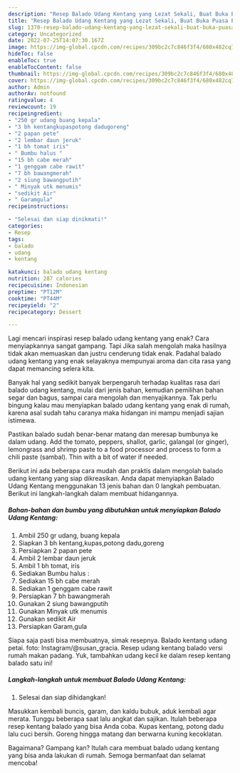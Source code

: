 ```yaml
---
description: "Resep Balado Udang Kentang yang Lezat Sekali, Buat Buka Puasa Enak Banget"
title: "Resep Balado Udang Kentang yang Lezat Sekali, Buat Buka Puasa Enak Banget"
slug: 1370-resep-balado-udang-kentang-yang-lezat-sekali-buat-buka-puasa-enak-banget
category: Uncategorized
date: 2022-07-25T14:07:30.167Z
image: https://img-global.cpcdn.com/recipes/309bc2c7c846f3f4/680x482cq70/balado-udang-kentang-foto-resep-utama.jpg
hideToc: false
enableToc: true
enableTocContent: false
thumbnail: https://img-global.cpcdn.com/recipes/309bc2c7c846f3f4/680x482cq70/balado-udang-kentang-foto-resep-utama.jpg
cover: https://img-global.cpcdn.com/recipes/309bc2c7c846f3f4/680x482cq70/balado-udang-kentang-foto-resep-utama.jpg
author: Admin
authorAv: notfound
ratingvalue: 4
reviewcount: 19
recipeingredient:
- "250 gr udang buang kepala"
- "3 bh kentangkupaspotong dadugoreng"
- "2 papan pete"
- "2 lembar daun jeruk"
- "1 bh tomat iris"
- " Bumbu halus "
- "15 bh cabe merah"
- "1 genggam cabe rawit"
- "7 bh bawangmerah"
- "2 siung bawangputih"
- " Minyak utk menumis"
- "sedikit Air"
- " Garamgula"
recipeinstructions:

- "Selesai dan siap dinikmati!"
categories:
- Resep
tags:
- balado
- udang
- kentang

katakunci: balado udang kentang 
nutrition: 287 calories
recipecuisine: Indonesian
preptime: "PT12M"
cooktime: "PT44M"
recipeyield: "2"
recipecategory: Dessert

---
```



Lagi mencari inspirasi resep balado udang kentang yang enak? Cara menyiapkannya sangat gampang. Tapi Jika salah mengolah maka hasilnya tidak akan memuaskan dan justru cenderung tidak enak. Padahal balado udang kentang yang enak selayaknya mempunyai aroma dan cita rasa yang dapat memancing selera kita.


Banyak hal yang sedikit banyak berpengaruh terhadap kualitas rasa dari balado udang kentang, mulai dari jenis bahan, kemudian pemilihan bahan segar dan bagus, sampai cara mengolah dan menyajikannya. Tak perlu bingung kalau mau menyiapkan balado udang kentang yang enak di rumah, karena asal sudah tahu caranya maka hidangan ini mampu menjadi sajian istimewa.

Pastikan balado sudah benar-benar matang dan meresap bumbunya ke dalam udang. Add the tomato, peppers, shallot, garlic, galangal (or ginger), lemongrass and shrimp paste to a food processor and process to form a chili paste (sambal). Thin with a bit of water if needed.


Berikut ini ada beberapa cara mudah dan praktis dalam mengolah balado udang kentang yang siap dikreasikan. Anda dapat menyiapkan Balado Udang Kentang menggunakan 13 jenis bahan dan 0 langkah pembuatan. Berikut ini langkah-langkah dalam membuat hidangannya.

<!--inarticleads1-->

##### Bahan-bahan dan bumbu yang dibutuhkan untuk menyiapkan Balado Udang Kentang:

1. Ambil 250 gr udang, buang kepala
1. Siapkan 3 bh kentang,kupas,potong dadu,goreng
1. Persiapkan 2 papan pete
1. Ambil 2 lembar daun jeruk
1. Ambil 1 bh tomat, iris
1. Sediakan  Bumbu halus :
1. Sediakan 15 bh cabe merah
1. Sediakan 1 genggam cabe rawit
1. Persiapkan 7 bh bawangmerah
1. Gunakan 2 siung bawangputih
1. Gunakan  Minyak utk menumis
1. Gunakan sedikit Air
1. Persiapkan  Garam,gula


Siapa saja pasti bisa membuatnya, simak resepnya. Balado kentang udang petai. foto: Instagram/@susan_gracia. Resep udang kentang balado versi rumah makan padang. Yuk, tambahkan udang kecil ke dalam resep kentang balado satu ini! 

<!--inarticleads2-->

##### Langkah-langkah untuk membuat Balado Udang Kentang:


1. Selesai dan siap dihidangkan!

Masukkan kembali buncis, garam, dan kaldu bubuk, aduk kembali agar merata. Tunggu beberapa saat lalu angkat dan sajikan. Itulah beberapa resep kentang balado yang bisa Anda coba. Kupas kentang, potong dadu lalu cuci bersih. Goreng hingga matang dan berwarna kuning kecoklatan. 

Bagaimana? Gampang kan? Itulah cara membuat balado udang kentang yang bisa anda lakukan di rumah. Semoga bermanfaat dan selamat mencoba!
